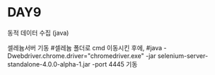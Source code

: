 # DAY9

동적 데이터 수집 (java)

셀레늄서버 기동 
#셀레늄 폴더로 cmd 이동시킨 후에,
#java -Dwebdriver.chrome.driver="chromedriver.exe" -jar selenium-server-standalone-4.0.0-alpha-1.jar -port 4445 기동